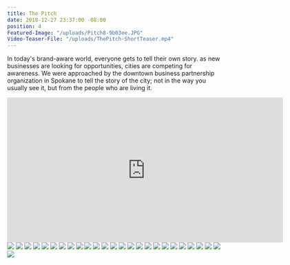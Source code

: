 ```yaml
---
title: The Pitch
date: 2018-12-27 23:37:00 -08:00
position: 4
Featured-Image: "/uploads/Pitch8-9b03ee.JPG"
Video-Teaser-File: "/uploads/ThePitch-ShortTeaser.mp4"
---
```


In today's brand-aware world, everyone gets to tell their own story. as new businesses are looking for opportunities, cities are competing for awareness. We were approached by the downtown business partnership organization in Spokane to tell the story of the city; not in the way you usually see it, but from the people who are living it. 

<iframe src="https://player.vimeo.com/video/252648997" width="640" height="337" frameborder="0" allowfullscreen></iframe>

<div class="gallery" data-columns="3">
<img src="/uploads/FactoryTown-Spokane-Pitch-VideoStills1002.png" />
<img src="/uploads/FactoryTown-Spokane-Pitch-VideoStills1001.png" />
<img src="/uploads/FactoryTown-Spokane-Pitch-VideoStills1003.png" />
<img src="/uploads/FactoryTown-Spokane-Pitch-VideoStills1004.png" />
<img src="/uploads/FactoryTown-Spokane-Pitch-VideoStills1005.png" />
<img src="/uploads/FactoryTown-Spokane-Pitch-VideoStills1007.png" />
<img src="/uploads/FactoryTown-Spokane-Pitch-VideoStills1008.png" />
<img src="/uploads/FactoryTown-Spokane-Pitch-VideoStills1009.png" />
<img src="/uploads/FactoryTown-Spokane-Pitch-VideoStills1011.png" />
<img src="/uploads/FactoryTown-Spokane-Pitch-VideoStills1012.png" />
<img src="/uploads/FactoryTown-Spokane-Pitch-VideoStills1010.png" />
<img src="/uploads/FactoryTown-Spokane-Pitch-VideoStills1013.png" />
<img src="/uploads/FactoryTown-Spokane-Pitch-VideoStills1014.png" />
<img src="/uploads/FactoryTown-Spokane-Pitch-VideoStills1015.png" />
<img src="/uploads/FactoryTown-Spokane-Pitch-VideoStills1016.png" />
<img src="/uploads/FactoryTown-Spokane-Pitch-VideoStills1017.png" />
<img src="/uploads/FactoryTown-Spokane-Pitch-VideoStills1018.png" />
<img src="/uploads/FactoryTown-Spokane-Pitch-VideoStills1019.png" />
<img src="/uploads/FactoryTown-Spokane-Pitch-VideoStills1020.png" />
<img src="/uploads/FactoryTown-Spokane-Pitch-VideoStills1021.png" />
<img src="/uploads/FactoryTown-Spokane-Pitch-VideoStills1022.png" />
<img src="/uploads/FactoryTown-Spokane-Pitch-VideoStills1023.png" />
<img src="/uploads/FactoryTown-Spokane-Pitch-VideoStills1024.png" />
<img src="/uploads/FactoryTown-Spokane-Pitch-VideoStills1025.png" />
<img src="/uploads/FactoryTown-Spokane-Pitch-VideoStills1026.png" />
<img src="/uploads/FactoryTown-Spokane-Pitch-VideoStills1027.png" />


</div>
